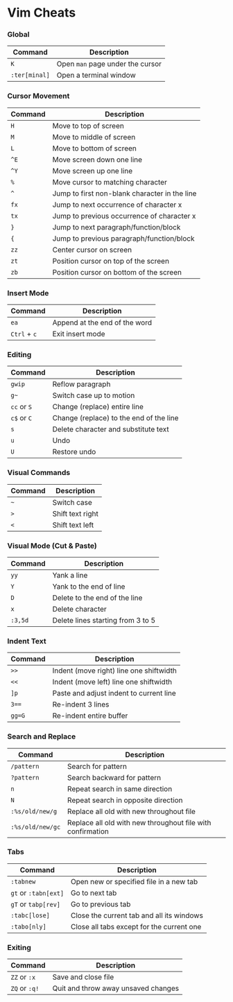 # Vim Cheats

### Global
| Command       | Description                      |
| -------------- | -------------------------------- |
| `K`            | Open `man` page under the cursor |
| `:ter[minal]`| Open a terminal window         |

### Cursor Movement
| Command       | Description                      |
| -------------- | -------------------------------- |
| `H`           | Move to top of screen            |
| `M`          | Move to middle of screen         |
| `L`        | Move to bottom of screen         |
| `^E`       | Move  screen down one line      |
| `^Y`       | Move screen up one line        |
| `%`      | Move cursor to matching character |
| `^`    | Jump to first non-blank character in the line |
| `fx` | Jump to next occurrence of character x |
| `tx` | Jump to previous occurrence of character x |
| `}` | Jump to next paragraph/function/block |
| `{` |  Jump to previous paragraph/function/block |
| `zz` | Center cursor on screen |
| `zt` | Position cursor on top of the screen |
| `zb` | Position cursor on bottom of the screen |

### Insert Mode
| Command       | Description                      |
| -------------- | -------------------------------- |
| `ea` | Append at the end of the word |
| `Ctrl` + `c` | Exit insert mode |

### Editing
| Command       | Description                      |
| -------------- | -------------------------------- |
| `gwip` | Reflow paragraph |
| `g~` | Switch case up to motion |
| `cc` or `S` | Change (replace) entire line |
| `c$` or `C` | Change (replace) to the end of the line |
| `s` | Delete character and substitute text |
| `u` | Undo |
| `U` | Restore undo |

### Visual Commands
| Command       | Description                      |
| -------------- | -------------------------------- |
| `~` | Switch case |
| `>` | Shift text right |
| `<` | Shift text left |

### Visual Mode (Cut & Paste)
| Command       | Description                      |
| -------------- | -------------------------------- |
| `yy` | Yank a line |
| `Y` | Yank to the end of line |
| `D` | Delete to the end of the line |
| `x` | Delete character |
| `:3,5d` | Delete lines starting from 3 to 5 |

### Indent Text
| Command       | Description                      |
| -------------- | -------------------------------- |
| `>>` | Indent (move right) line one shiftwidth |
| `<<` | Indent (move left) line one shiftwidth |
| `]p` | Paste and adjust indent to current line |
| `3==` | Re-indent 3 lines |
| `gg=G` | Re-indent entire buffer |

### Search and Replace
| Command       | Description                      |
| -------------- | -------------------------------- |
| `/pattern` | Search for pattern |
| `?pattern` | Search backward for pattern |
| `n` | Repeat search in same direction |
| `N` | Repeat search in opposite direction |
| `:%s/old/new/g` | Replace all old with new throughout file |
| `:%s/old/new/gc` | Replace all old with new throughout file with confirmation |

### Tabs
| Command       | Description                      |
| -------------- | -------------------------------- |
| `:tabnew` | Open new or specified file in a new tab |
| `gt` or `:tabn[ext]` | Go to next tab |
| `gT` or `tabp[rev]` | Go to previous tab |
| `:tabc[lose]` | Close the current tab and all its windows |
| `:tabo[nly]` | Close all tabs except for the current one |

### Exiting
| Command       | Description                      |
| -------------- | -------------------------------- |
| `ZZ` or `:x` | Save and close file              |
| `ZQ` or `:q!` | Quit and throw away unsaved changes |
